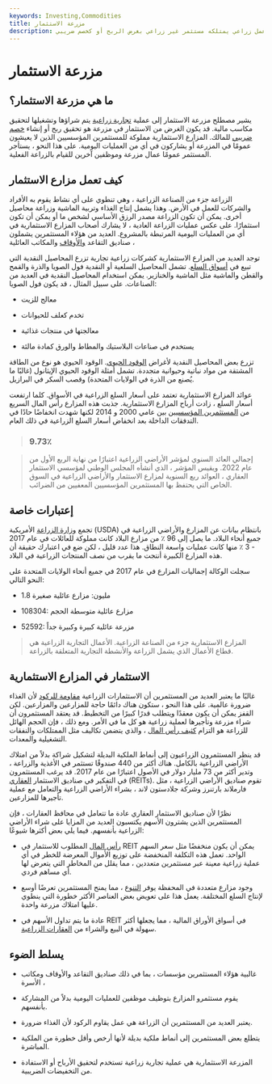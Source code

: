 ```yaml
---
keywords: Investing,Commodities
title: مزرعة الاستثمار
description: المزرعة الاستثمارية هي عمل زراعي يمتلكه مستثمر غير زراعي بغرض الربح أو كخصم ضريبي.
---
```


# مزرعة الاستثمار
## ما هي مزرعة الاستثمار؟

يشير مصطلح مزرعة الاستثمار إلى عملية [تجارية زراعية](/agribusiness) يتم شراؤها وتشغيلها لتحقيق مكاسب مالية. قد يكون الغرض من الاستثمار في مزرعة هو تحقيق ربح أو إنشاء [خصم ضريبي](/tax-deduction) للمالك. المزارع الاستثمارية مملوكة للمستثمرين المؤسسيين الذين لا يعيشون عمومًا في المزرعة أو يشاركون في أي من العمليات اليومية. على هذا النحو ، يستأجر المستثمر عمومًا عمال مزرعة وموظفين آخرين للقيام بالزراعة الفعلية.

## كيف تعمل مزارع الاستثمار

الزراعة جزء من الصناعة الزراعية ، وهي تنطوي على أي نشاط يقوم به الأفراد والشركات للعمل في الأرض. وهذا يشمل إنتاج الغذاء وتربية الماشية وزراعة محاصيل أخرى. يمكن أن تكون الزراعة مصدر الرزق الأساسي لشخص ما أو يمكن أن تكون استثمارًا. على عكس عمليات الزراعة العادية ، لا يشارك أصحاب المزارع الاستثمارية في أي من العمليات اليومية المرتبطة بالمشروع. العديد من هؤلاء المستثمرين يشملون صناديق التقاعد [والأوقاف](/endowment) والمكاتب العائلية ،

توجد العديد من المزارع الاستثمارية كشركات زراعية تجارية تزرع المحاصيل النقدية التي تبيع في [أسواق السلع](/commodity-market). تشمل المحاصيل السلعية أو النقدية فول الصويا والذرة والقمح والقطن والماشية مثل الماشية والخنازير. يمكن استخدام المحاصيل النقدية في العديد من الصناعات. على سبيل المثال ، قد يكون فول الصويا:

- معالج للزيت

- تخدم كعلف للحيوانات

- معالجتها في منتجات غذائية

- يستخدم في صناعات البلاستيك والمطاط والورق كمادة مالئة

تزرع بعض المحاصيل النقدية لأغراض [الوقود الحيوي](/biofuel). الوقود الحيوي هو نوع من الطاقة المشتقة من مواد نباتية وحيوانية متجددة. تشمل أمثلة الوقود الحيوي الإيثانول (غالبًا ما يُصنع من الذرة في الولايات المتحدة) وقصب السكر في البرازيل.

عوائد المزارع الاستثمارية تعتمد على أسعار السلع الزراعية في الأسواق. كلما ارتفعت أسعار السلع ، زادت أرباح المزارع الاستثمارية. جذبت هذه المزارع رأس المال السريع من [المستثمرين المؤسسيين](/institutionalinvestor) بين عامي 2000 و 2014 لكنها شهدت انخفاضًا حادًا في التدفقات الداخلة بعد انخفاض أسعار السلع الزراعية في ذلك العام.

> ### 9.73٪

> إجمالي العائد السنوي لمؤشر الأراضي الزراعية اعتبارًا من نهاية الربع الأول من عام 2022. ويقيس المؤشر ، الذي أنشأه المجلس الوطني لمؤسسي الاستثمار العقاري ، العوائد ربع السنوية لمزارع الاستثمار والأراضي الزراعية في السوق الخاص التي يحتفظ بها المستثمرين المؤسسيين المعفيين من الضرائب.

>

## إعتبارات خاصة

تجمع [وزارة الزراعة](/usda) الأمريكية (USDA) بانتظام بيانات عن المزارع والأراضي الزراعية في جميع أنحاء البلاد. ما يصل إلى 96 ٪ من مزارع البلاد كانت مملوكة للعائلات في عام 2017 - 3 ٪ منها كانت عمليات واسعة النطاق. هذا عدد قليل ، لكن ضع في اعتبارك حقيقة أن هذه المزارع الكبيرة أنتجت ما يقرب من نصف المنتجات الزراعية في البلاد.

سجلت الوكالة إجماليات المزارع في عام 2017 في جميع أنحاء الولايات المتحدة على النحو التالي:

- 1.8 مليون: مزارع عائلية صغيرة

- 108304: مزارع عائلية متوسطة الحجم

- 52592: مزرعة عائلية كبيرة وكبيرة جداً

> المزارع الاستثمارية جزء من الصناعة الزراعية. الأعمال التجارية الزراعية هي قطاع الأعمال الذي يشمل الزراعة والأنشطة التجارية المتعلقة بالزراعة.

>

## الاستثمار في المزارع الاستثمارية

غالبًا ما يعتبر العديد من المستثمرين أن الاستثمارات الزراعية [مقاومة للركود](/recession-proof) لأن الغذاء ضرورة عالمية. على هذا النحو ، ستكون هناك دائمًا حاجة للمزارعين والمزارعين. لكن القفز يمكن أن يكون معقدًا ويتطلب قدرًا كبيرًا من التخطيط. قد يعتقد المستثمرون أن شراء مزرعة وتأجيرها لعملية زراعية هو كل ما في الأمر. ومع ذلك ، فإن الحجم الهائل للزراعة هو التزام [كثيف رأس المال](/capitalintensive) ، والذي يتضمن تكاليف مثل الممتلكات والنفقات التشغيلية والمعدات.

قد ينظر المستثمرون الزراعيون إلى أنماط الملكية البديلة لتشكيل شراكة بدلاً من امتلاك الأراضي الزراعية بالكامل. هناك أكثر من 440 صندوقًا تستثمر في الأغذية والزراعة ، وتدير أكثر من 73 مليار دولار في الأصول اعتبارًا من عام 2017. قد يرغب المستثمرون في التفكير في صناديق الاستثمار [العقاري](/reit) (REITs). تقوم صناديق الأراضي الزراعية ، مثل فارملاند بارتنرز وشركة جلادستون لاند ، بشراء الأراضي الزراعية والتعامل مع عملية تأجيرها للمزارعين.

نظرًا لأن صناديق الاستثمار العقاري عادة ما تتعامل في محافظ العقارات ، فإن المستثمرين الذين يشترون الأسهم يكتسبون العديد من المزايا على شراء الأراضي الزراعية بأنفسهم. فيما يلي بعض أكثرها شيوعًا:

- [رأس المال](/capital) المطلوب للاستثمار في REIT يمكن أن يكون منخفضًا مثل سعر السهم الواحد. تعمل هذه التكلفة المنخفضة على توزيع الأموال المعرضة للخطر في أي عملية زراعية معينة عبر مستثمرين متعددين ، مما يقلل من المخاطر التي يتعرض لها أي مساهم فردي.

- وجود مزارع متعددة في المحفظة يوفر [التنوع](/diversification) ، مما يمنح المستثمرين تعرضًا أوسع لإنتاج السلع المختلفة. يعمل هذا على تعويض بعض العناصر الأكثر خطورة التي ينطوي عليها امتلاك مزرعة واحدة.

- عادة ما يتم تداول الأسهم في REIT في أسواق الأوراق المالية ، مما يجعلها أكثر سهولة في البيع والشراء من [العقارات الزراعية](/realestate).

## يسلط الضوء

- غالبية هؤلاء المستثمرين مؤسسات ، بما في ذلك صناديق التقاعد والأوقاف ومكاتب الأسرة ،

- يقوم مستثمرو المزارع بتوظيف موظفين للعمليات اليومية بدلاً من المشاركة بأنفسهم.

- يعتبر العديد من المستثمرين أن الزراعة هي عمل يقاوم الركود لأن الغذاء ضرورة.

- يتطلع بعض المستثمرين إلى أنماط ملكية بديلة لأنها أرخص وأقل خطورة من الملكية المباشرة.

- المزرعة الاستثمارية هي عملية تجارية زراعية تستخدم لتحقيق الأرباح أو الاستفادة من التخفيضات الضريبية.

